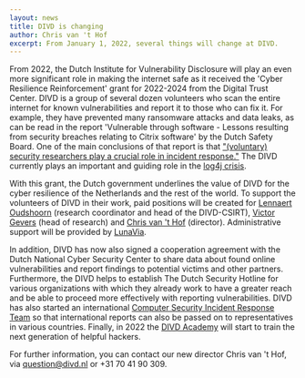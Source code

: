 ```yaml
---
layout: news
title: DIVD is changing
author: Chris van 't Hof
excerpt: From January 1, 2022, several things will change at DIVD.
---
```

From 2022, the Dutch Institute for Vulnerability Disclosure will play an even more significant role in making the internet safe as it received the 'Cyber Resilience Reinforcement' grant for 2022-2024 from the Digital Trust Center. DIVD is a group of several dozen volunteers who scan the entire internet for known vulnerabilities and report it to those who can fix it. For example, they have prevented many ransomware attacks and data leaks, as can be read in the report 'Vulnerable through software - Lessons resulting from security breaches relating to Citrix software' by the Dutch Safety Board. One of the main conclusions of that report is that ["(voluntary) security researchers play a crucial role in incident response."](https://www.onderzoeksraad.nl/en/page/17171/kwetsbaar-door-software---lessen-naar-aanleiding-van) The DIVD currently plays an important and guiding role in the [log4j crisis](https://csirt.divd.nl//2021/12/14/Update-Apache-log4j-remote-code-execution/).

With this grant, the Dutch government underlines the value of DIVD for the cyber resilience of the Netherlands and the rest of the world. To support the volunteers of DIVD in their work, paid positions will be created for [Lennaert Oudshoorn](https://www.divd.nl/team/Lennaert%20Oudshoorn/) (research coordinator and head of the DIVD-CSIRT), [Victor Gevers](https://www.divd.nl/team/Victor%20Gevers/) (head of research) and [Chris van 't Hof](https://www.divd.nl/team/Chris%20van%20't%20Hof/) (director). Administrative support will be provided by [LunaVia](https://lunavia.nl/).

In addition, DIVD has now also signed a cooperation agreement with the Dutch National Cyber Security Center to share data about found online vulnerabilities and report findings to potential victims and other partners. Furthermore, the DIVD helps to establish The Dutch Security Hotline for various organizations with which they already work to have a greater reach and be able to proceed more effectively with reporting vulnerabilities. DIVD has also started an international [Computer Security Incident Response Team](https://csirt.global) so that international reports can also be passed on to representatives in various countries. Finally, in 2022 the [DIVD Academy](https://divd.academy/) will start to train the next generation of helpful hackers.

For further information, you can contact our new director Chris van 't Hof, via [question@divd.nl](mailto:question@divd.nl) or +31 70 41 90 309.
